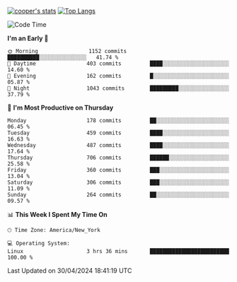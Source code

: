[![cooper's stats](https://github-readme-stats-l2ak-km2n59e3j-coopjzs-projects.vercel.app/api?username=coopjz&count_private=true)](https://github.com/coopjz/github-readme-stats)
[![Top Langs](https://github-readme-stats-l2ak-km2n59e3j-coopjzs-projects.vercel.app/api/top-langs/?username=coopjz&count_private=true&langs_count=8&layout=compact&&hide=C)](https://github.com/coopjz/github-readme-stats)
<!--START_SECTION:waka-->
![Code Time](http://img.shields.io/badge/Code%20Time-36%20hrs%2016%20mins-blue)

**I'm an Early 🐤** 

```text
🌞 Morning                1152 commits        ██████████░░░░░░░░░░░░░░░   41.74 % 
🌆 Daytime                403 commits         ████░░░░░░░░░░░░░░░░░░░░░   14.60 % 
🌃 Evening                162 commits         █░░░░░░░░░░░░░░░░░░░░░░░░   05.87 % 
🌙 Night                  1043 commits        █████████░░░░░░░░░░░░░░░░   37.79 % 
```
📅 **I'm Most Productive on Thursday** 

```text
Monday                   178 commits         ██░░░░░░░░░░░░░░░░░░░░░░░   06.45 % 
Tuesday                  459 commits         ████░░░░░░░░░░░░░░░░░░░░░   16.63 % 
Wednesday                487 commits         ████░░░░░░░░░░░░░░░░░░░░░   17.64 % 
Thursday                 706 commits         ██████░░░░░░░░░░░░░░░░░░░   25.58 % 
Friday                   360 commits         ███░░░░░░░░░░░░░░░░░░░░░░   13.04 % 
Saturday                 306 commits         ███░░░░░░░░░░░░░░░░░░░░░░   11.09 % 
Sunday                   264 commits         ██░░░░░░░░░░░░░░░░░░░░░░░   09.57 % 
```


📊 **This Week I Spent My Time On** 

```text
🕑︎ Time Zone: America/New_York

💻 Operating System: 
Linux                    3 hrs 36 mins       █████████████████████████   100.00 % 
```


 Last Updated on 30/04/2024 18:41:19 UTC
<!--END_SECTION:waka-->
